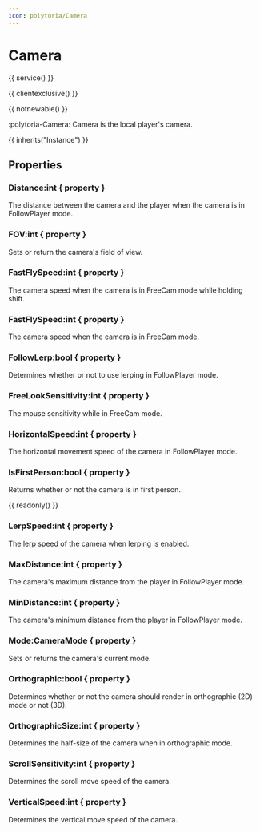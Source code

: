 ```yaml
---
icon: polytoria/Camera
---
```


# Camera

{{ service() }}

{{ clientexclusive() }}

{{ notnewable() }}

:polytoria-Camera: Camera is the local player's camera.

{{ inherits("Instance") }}

## Properties

### Distance:int { property }

The distance between the camera and the player when the camera is in FollowPlayer mode.

### FOV:int { property }

Sets or return the camera's field of view.

### FastFlySpeed:int { property }

The camera speed when the camera is in FreeCam mode while holding shift.

### FastFlySpeed:int { property }

The camera speed when the camera is in FreeCam mode.

### FollowLerp:bool { property }

Determines whether or not to use lerping in FollowPlayer mode.

### FreeLookSensitivity:int { property }

The mouse sensitivity while in FreeCam mode.

### HorizontalSpeed:int { property }

The horizontal movement speed of the camera in FollowPlayer mode.

### IsFirstPerson:bool { property }

Returns whether or not the camera is in first person.

{{ readonly() }}

### LerpSpeed:int { property }

The lerp speed of the camera when lerping is enabled.

### MaxDistance:int { property }

The camera's maximum distance from the player in FollowPlayer mode.

### MinDistance:int { property }

The camera's minimum distance from the player in FollowPlayer mode.

### Mode:CameraMode { property }

Sets or returns the camera's current mode.

### Orthographic:bool { property }

Determines whether or not the camera should render in orthographic (2D) mode or not (3D).

### OrthographicSize:int { property }

Determines the half-size of the camera when in orthographic mode.

### ScrollSensitivity:int { property }

Determines the scroll move speed of the camera.

### VerticalSpeed:int { property }

Determines the vertical move speed of the camera.
